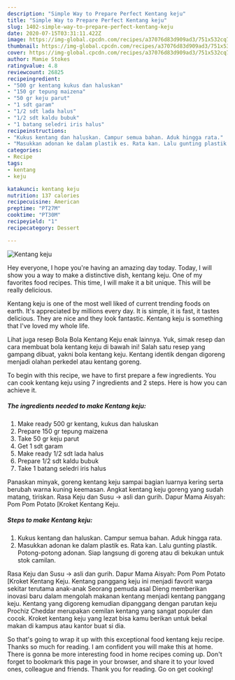 ```yaml
---
description: "Simple Way to Prepare Perfect Kentang keju"
title: "Simple Way to Prepare Perfect Kentang keju"
slug: 1402-simple-way-to-prepare-perfect-kentang-keju
date: 2020-07-15T03:31:11.422Z
image: https://img-global.cpcdn.com/recipes/a37076d83d909ad3/751x532cq70/kentang-keju-foto-resep-utama.jpg
thumbnail: https://img-global.cpcdn.com/recipes/a37076d83d909ad3/751x532cq70/kentang-keju-foto-resep-utama.jpg
cover: https://img-global.cpcdn.com/recipes/a37076d83d909ad3/751x532cq70/kentang-keju-foto-resep-utama.jpg
author: Mamie Stokes
ratingvalue: 4.8
reviewcount: 26825
recipeingredient:
- "500 gr kentang kukus dan haluskan"
- "150 gr tepung maizena"
- "50 gr keju parut"
- "1 sdt garam"
- "1/2 sdt lada halus"
- "1/2 sdt kaldu bubuk"
- "1 batang seledri iris halus"
recipeinstructions:
- "Kukus kentang dan haluskan. Campur semua bahan. Aduk hingga rata."
- "Masukkan adonan ke dalam plastik es. Rata kan. Lalu gunting plastik. Potong-potong adonan. Siap langsung di goreng atau di bekukan untuk stok camilan."
categories:
- Recipe
tags:
- kentang
- keju

katakunci: kentang keju 
nutrition: 137 calories
recipecuisine: American
preptime: "PT27M"
cooktime: "PT30M"
recipeyield: "1"
recipecategory: Dessert

---
```



![Kentang keju](https://img-global.cpcdn.com/recipes/a37076d83d909ad3/751x532cq70/kentang-keju-foto-resep-utama.jpg)

Hey everyone, I hope you're having an amazing day today. Today, I will show you a way to make a distinctive dish, kentang keju. One of my favorites food recipes. This time, I will make it a bit unique. This will be really delicious.

Kentang keju is one of the most well liked of current trending foods on earth. It's appreciated by millions every day. It is simple, it is fast, it tastes delicious. They are nice and they look fantastic. Kentang keju is something that I've loved my whole life.

Lihat juga resep Bola Bola Kentang Keju enak lainnya. Yuk, simak resep dan cara membuat bola kentang keju di bawah ini! Salah satu resep yang gampang dibuat, yakni bola kentang keju. Kentang identik dengan digoreng menjadi olahan perkedel atau kentang goreng.


To begin with this recipe, we have to first prepare a few ingredients. You can cook kentang keju using 7 ingredients and 2 steps. Here is how you can achieve it.

<!--inarticleads1-->

##### The ingredients needed to make Kentang keju:

1. Make ready 500 gr kentang, kukus dan haluskan
1. Prepare 150 gr tepung maizena
1. Take 50 gr keju parut
1. Get 1 sdt garam
1. Make ready 1/2 sdt lada halus
1. Prepare 1/2 sdt kaldu bubuk
1. Take 1 batang seledri iris halus


Panaskan minyak, goreng kentang keju sampai bagian luarnya kering serta berubah warna kuning keemasan. Angkat kentang keju goreng yang sudah matang, tiriskan. Rasa Keju dan Susu -&gt; asli dan gurih. Dapur Mama Aisyah: Pom Pom Potato [Kroket Kentang Keju. 

<!--inarticleads2-->

##### Steps to make Kentang keju:

1. Kukus kentang dan haluskan. Campur semua bahan. Aduk hingga rata.
1. Masukkan adonan ke dalam plastik es. Rata kan. Lalu gunting plastik. Potong-potong adonan. Siap langsung di goreng atau di bekukan untuk stok camilan.


Rasa Keju dan Susu -&gt; asli dan gurih. Dapur Mama Aisyah: Pom Pom Potato [Kroket Kentang Keju. Kentang panggang keju ini menjadi favorit warga sekitar terutama anak-anak Seorang pemuda asal Dieng memberikan inovasi baru dalam mengolah makanan kentang menjadi kentang panggang keju. Kentang yang digoreng kemudian dipanggang dengan parutan keju Prochiz Cheddar merupakan cemilan kentang yang sangat populer dan cocok. Kroket kentang keju yang lezat bisa kamu berikan untuk bekal makan di kampus atau kantor buat si dia. 

So that's going to wrap it up with this exceptional food kentang keju recipe. Thanks so much for reading. I am confident you will make this at home. There is gonna be more interesting food in home recipes coming up. Don't forget to bookmark this page in your browser, and share it to your loved ones, colleague and friends. Thank you for reading. Go on get cooking!
